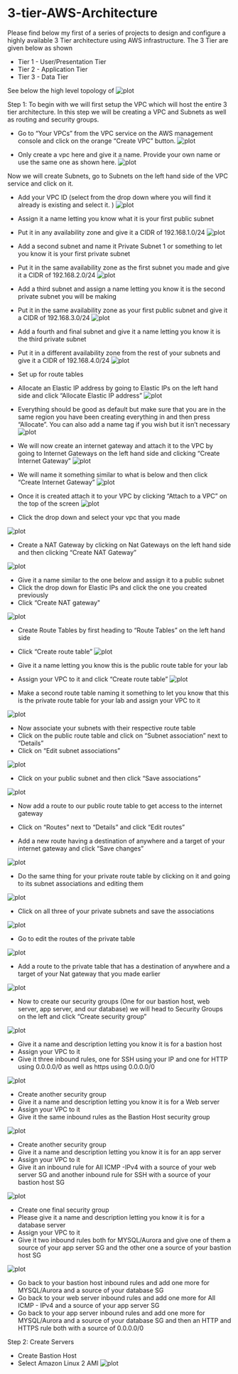 # 3-tier-AWS-Architecture
Please find below my first of a series of projects to design and configure a highly available 3 Tier architecture using AWS infrastructure. The 3 Tier are given below as shown 
- Tier 1 - User/Presentation Tier
- Tier 2 - Application Tier
- Tier 3 - Data Tier
  
See below the high level topology of 
![plot](./Tier3Topology.png)

Step 1: 
To begin with we will first setup the VPC which will host the entire 3 tier architecture.  In this step we will be creating a VPC and Subnets as well as routing and security groups. 
- Go to “Your VPCs” from the VPC service on the AWS management console and click on the orange “Create VPC” button. 
![plot](./CreateVPC.png)

- Only create a vpc here and give it a name. Provide your own name or use the same one as shown here.
![plot](./CreateVPC2.png)

Now we will create Subnets, go to Subnets on the left hand side of the VPC service and click on it. 
- Add your VPC ID (select from the drop down where you will find it already is existing and select it. )
![plot](./CreateSubnet1.png)
-	Assign it a name letting you know what it is your first public subnet
-	Put it in any availability zone and give it a CIDR of 192.168.1.0/24
![plot](./CreateSubnet2.png)
-	Add a second subnet and name it Private Subnet 1 or something to let you know it is your first private subnet
-	Put it in the same availability zone as the first subnet you made and give it a CIDR of 192.168.2.0/24
![plot](./CreateSubnet3.png)

-	Add a third subnet and assign a name letting you know it is the second private subnet you will be making
-	Put it in the same availability zone as your first public subnet and give it a CIDR of 192.168.3.0/24
![plot](./CreateSubnet4.png)

- Add a fourth and final subnet and give it a name letting you know it is the third private subnet
- Put it in a different availability zone from the rest of your subnets and give it a CIDR of 192.168.4.0/24
![plot](./CreateSubnet5.png)

- Set up for route tables 
- Allocate an Elastic IP address by going to Elastic IPs on the left hand side and click “Allocate Elastic IP address”
![plot](./Elastic_IP1.png)

- Everything should be good as default but make sure that you are in the same region you have been creating everything in and then press “Allocate”. You can also add a name tag if you wish but it isn’t necessary
![plot](./Elastic_IP2.png)

- We will now create an internet gateway and attach it to the VPC by going to Internet Gateways on the left hand side and clicking “Create Internet Gateway”
![plot](./Internet_Gateway1.png)

- We will name it something similar to what is below and then click “Create Internet Gateway”
![plot](./Internet_Gateway2.png)

- Once it is created attach it to your VPC by clicking “Attach to a VPC” on the top of the screen
![plot](./Internet_Gateway3.png)

- Click the drop down and select your vpc that you made

![plot](./Internet_Gateway4.png)

- Create a NAT Gateway by clicking on Nat Gateways on the left hand side and then clicking “Create NAT Gateway”

![plot](./Nat_Gateway1.png)

- Give it a name similar to the one below and assign it to a public subnet
- Click the drop down for Elastic IPs and click the one you created previously
- Click “Create NAT gateway"

![plot](./Nat_Gateway2.png)

- Create Route Tables by first heading to “Route Tables” on the left hand side
- Click “Create route table”
![plot](./Route_Table1.jpeg)

- Give it a name letting you know this is the public route table for your lab
- Assign your VPC to it and click “Create route table”
![plot](./Route_Table2.png)

- Make a second route table naming it something to let you know that this is the private route table for your lab and assign your VPC to it

![plot](./Route_Table3.png)

- Now associate your subnets with their respective route table
- Click on the public route table and click on “Subnet association” next to “Details”
- Click on “Edit subnet associations”
  
![plot](./Route_Table4.png)


-	Click on your public subnet and then click “Save associations”

![plot](./Route_Table5.png)

-	Now add a route to our public route table to get access to the internet gateway
-	Click on “Routes” next to “Details” and click “Edit routes”

-	Add a new route having a destination of anywhere and a target of your internet gateway and click “Save changes”

![plot](./Route_Table6.png)

- Do the same thing for your private route table by clicking on it and going to its subnet associations and editing them

![plot](./Route_Table7.png)

-	Click on all three of your private subnets and save the associations

![plot](./Route_Table8.png)

-	Go to edit the routes of the private table


![plot](./Route_Table9.png)
- Add a route to the private table that has a destination of anywhere and a target of your Nat gateway that you made earlier

![plot](./Route_Table10.png)

-	Now to create our security groups (One for our bastion host, web server, app server, and our database) we will head to Security Groups on the left and click “Create security group”

![plot](./Security_Group1.png)
-	Give it a name and description letting you know it is for a bastion host
- Assign your VPC to it
- Give it three inbound rules, one for SSH using your IP and one for HTTP using 0.0.0.0/0 as well as https using 0.0.0.0/0
  
![plot](./Security_Group2.png)

-	Create another security group
-	Give it a name and description letting you know it is for a Web server
-	Assign your VPC to it
-	Give it the same inbound rules as the Bastion Host security group

![plot](./Security_Group3.png)  

-	Create another security group
-	Give it a name and description letting you know it is for an app server
-	Assign your VPC to it
-	Give it an inbound rule for All ICMP -IPv4 with a source of your web server SG and another inbound rule for SSH with a source of your bastion host SG

![plot](./Security_Group4.png) 

-	Create one final security group
-	Please give it a name and description letting you know it is for a database server
-	Assign your VPC to it
-	Give it two inbound rules both for MYSQL/Aurora and give one of them a source of your app server SG and the other one a source of your bastion host SG

![plot](./Security_Group5.png) 

-	Go back to your bastion host inbound rules and add one more for MYSQL/Aurora and a source of your database SG
-	Go back to your web server inbound rules and add one more for All ICMP - IPv4 and a source of your app server SG
-	Go back to your app server inbound rules and add one more for MYSQL/Aurora and a source of your database SG and then an HTTP and HTTPS rule both with a source of 0.0.0.0/0 

Step 2: Create Servers
-	Create Bastion Host
-	Select Amazon Linux 2 AMI
![plot](./Security_Group5.png)
